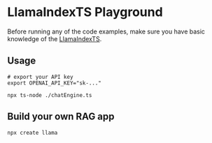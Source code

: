 # LlamaIndexTS Playground

Before running any of the code examples,
make sure you have basic knowledge of the [LlamaIndexTS](https://ts.llamaindex.ai/).

## Usage

```shell
# export your API key
export OPENAI_API_KEY="sk-..."

npx ts-node ./chatEngine.ts
```

## Build your own RAG app

```shell
npx create llama
```
